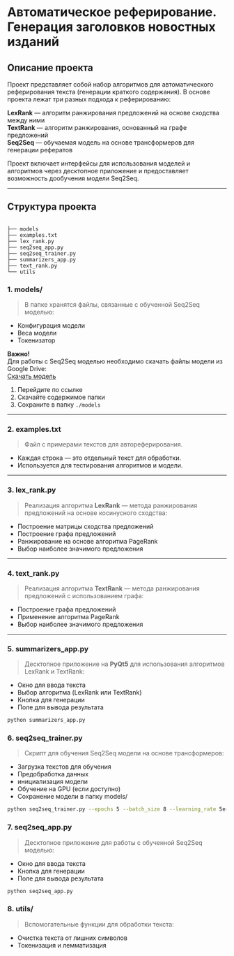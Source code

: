 # Автоматическое реферирование. Генерация заголовков новостных изданий

## Описание проекта
Проект представляет собой набор алгоритмов для автоматического реферирования текста (генерации краткого содержания). В основе проекта лежат три разных подхода к реферированию:

**LexRank** — алгоритм ранжирования предложений на основе сходства между ними  
**TextRank** — алгоритм ранжирования, основанный на графе предложений  
**Seq2Seq** — обучаемая модель на основе трансформеров для генерации рефератов  

Проект включает интерфейсы для использования моделей и алгоритмов через десктопное приложение и предоставляет возможность дообучения модели Seq2Seq.  

---

## Структура проекта
```

├── models
├── examples.txt
├── lex_rank.py
├── seq2seq_app.py
├── seq2seq_trainer.py
├── summarizers_app.py
├── text_rank.py
└── utils
```

### **1. models/**
> В папке хранятся файлы, связанные с обученной Seq2Seq моделью:  
- Конфигурация модели  
- Веса модели  
- Токенизатор  

**Важно!**  
Для работы с Seq2Seq моделью необходимо скачать файлы модели из Google Drive:  
[Скачать модель](https://drive.google.com/drive/folders/1Dy2ejyETD-4LrsFh-55nSaiafkR0R83x?usp=share_link)  

1. Перейдите по ссылке  
2. Скачайте содержимое папки  
3. Сохраните в папку `./models`  

---

### **2. examples.txt**
> Файл с примерами текстов для автореферирования.  
- Каждая строка — это отдельный текст для обработки.  
- Используется для тестирования алгоритмов и модели.  

---

### **3. lex_rank.py**
> Реализация алгоритма **LexRank** — метода ранжирования предложений на основе косинусного сходства:  
- Построение матрицы сходства предложений  
- Построение графа предложений  
- Ранжирование на основе алгоритма PageRank
- Выбор наиболее значимого предложения

---

### **4. text_rank.py**
> Реализация алгоритма **TextRank** — метода ранжирования предложений с использованием графа:  
- Построение графа предложений  
- Применение алгоритма PageRank  
- Выбор наиболее значимого предложения

---

### **5. summarizers_app.py**
> Десктопное приложение на **PyQt5** для использования алгоритмов LexRank и TextRank:  
- Окно для ввода текста  
- Выбор алгоритма (LexRank или TextRank)  
- Кнопка для генерации  
- Поле для вывода результата  

```bash
python summarizers_app.py
```


### **6. seq2seq_trainer.py**
> Скрипт для обучения Seq2Seq модели на основе трансформеров:
- Загрузка текстов для обучения
- Предобработка данных
- инициализация модели
- Обучение на GPU (если доступно)
- Сохранение модели в папку models/


```bash
python seq2seq_trainer.py --epochs 5 --batch_size 8 --learning_rate 5e-5
```

### **7. seq2seq_app.py**
> Десктопное приложение для работы с обученной Seq2Seq моделью:
- Окно для ввода текста
- Кнопка для генерации
- Поле для вывода результата

```bash
python seq2seq_app.py
```

### **8. utils/**
> Вспомогательные функции для обработки текста:
- Очистка текста от лишних символов
- Токенизация и лемматизация
